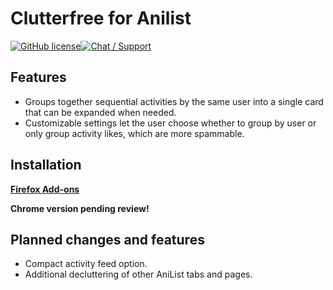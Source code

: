 # Clutterfree for Anilist

[![GitHub license](https://img.shields.io/badge/License-MIT-blue.svg?style=flat-square)](https://raw.githubusercontent.com/MilesRayne/clutterfree-for-anilist/main/LICENSE)[![Chat / Support](https://img.shields.io/badge/Support-Discord-7289DA.svg?style=flat-square)](https://discord.gg/M2kryqC3C3)

## Features

- Groups together sequential activities by the same user into a single card that can be expanded when needed.
- Customizable settings let the user choose whether to group by user or only group activity likes, which are more spammable.

## Installation

[**Firefox Add-ons**](https://addons.mozilla.org/en-US/firefox/addon/clutterfree-for-anilist/)

**Chrome version pending review!**

## Planned changes and features

- Compact activity feed option.
- Additional decluttering of other AniList tabs and pages.
